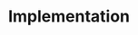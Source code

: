 ---
title: Implementation
week: 4
dates: 
- 2023-02-14
- 2023-02-16
current: false
unit: 1
project: project1
lectures:
- 'Friday 3pm: CD Lecture Series, Lynn Kiang'
- '[Digital Typography & Interface Aesthetics](https://vimeo.com/amtparsons/review/507335385/ae7e1387ec)'
reading:
- americanartist
day1:
- 'Exercise Review: Modular letter'
- 'Activity: [Responsive Relay](/activities/relay)'
- 'Individual Meetings'
day2:
- 'American Artist, Reading Discussion Lead: Sihua'
- 'Technical Demo: Show/Hide'	
- 'Activity: [Responsive Relay](/activities/relay)'
- 'Activity: [Project Description](/activities/description)'
- 'Individual Meetings'
hw:
- 'Reading + Discussion Questions, Lecture Video, Project 1: Implementation'
- 'CD Lecture Response, Project 1: Prepare for Final Crit'
---